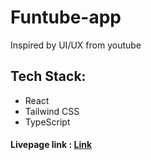 # Funtube-app

Inspired by UI/UX from youtube

## Tech Stack:

- React
- Tailwind CSS
- TypeScript

#### Livepage link : <a href="https://funtube-app.vercel.app">Link</a>
